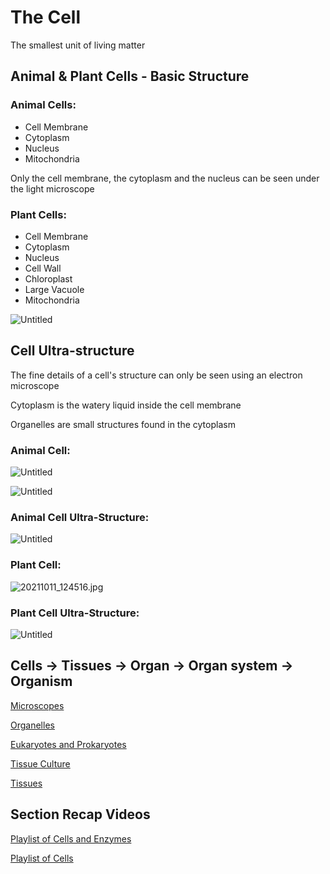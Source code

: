 # The Cell
The smallest unit of living matter

## Animal & Plant Cells - Basic Structure

### Animal Cells:

- Cell Membrane
- Cytoplasm
- Nucleus
- Mitochondria

Only the cell membrane, the cytoplasm and the nucleus can be seen under the light microscope

### Plant Cells:

- Cell Membrane
- Cytoplasm
- Nucleus
- Cell Wall
- Chloroplast
- Large Vacuole
- Mitochondria

![Untitled](The%20Cell%2047706/Untitled.png)

## Cell Ultra-structure

The fine details of a cell's structure can only be seen using an electron microscope

Cytoplasm is the watery liquid inside the cell membrane

Organelles are small structures found in the cytoplasm

### Animal Cell:

![Untitled](The%20Cell%2047706/Untitled%201.png)

![Untitled](The%20Cell%2047706/Untitled%202.png)

### Animal Cell Ultra-Structure:

![Untitled](The%20Cell%2047706/Untitled%203.png)

### Plant Cell:

![20211011_124516.jpg](The%20Cell%2047706/20211011_124516.jpg)

### Plant Cell Ultra-Structure:

![Untitled](The%20Cell%2047706/Untitled%204.png)

## Cells → Tissues → Organ → Organ system → Organism

[Microscopes](The%20Cell%2047706/Microscope%2077990.md)

[Organelles](The%20Cell%2047706/Organelles%20ba036.md)

[Eukaryotes and Prokaryotes](The%20Cell%2047706/Eukaryotes%20ed1bc.md)

[Tissue Culture](The%20Cell%2047706/Tissue%20Cul%20eeb5a.md)

[Tissues](The%20Cell%2047706/Tissues%203fe22.md)

## Section Recap Videos

[Playlist of Cells and Enzymes](https://www.youtube.com/playlist?list=PLgPhtu6xzA1eNoNDWWk6fCqvj8jukNam_)

[Playlist of Cells](https://youtube.com/playlist?list=PLgPhtu6xzA1f_HDIDEIR7KEnz7PIAAU6A)
